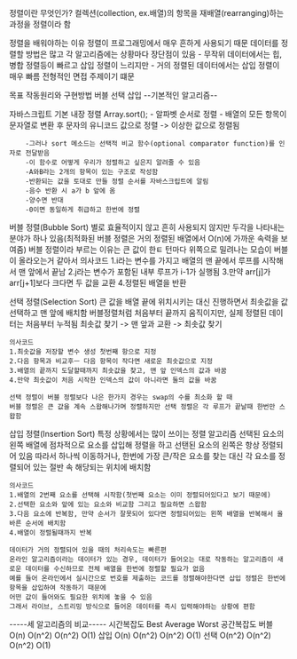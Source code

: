 정렬이란 무엇인가?
    컬렉션(collection, ex.배열)의 항목을 재배열(rearranging)하는 과정을 정렬이라 함

정렬을 배워야하는 이유
    정렬이 프로그래밍에서 매우 흔하게 사용되기 때문
    데이터를 정렬할 방법은 많고 각 알고리즘에는 상황마다 장단점이 있음
        - 무작위 데이터에서는 힙, 병합 정렬등이 빠르고 삽입 정렬이 느리지만
        - 거의 정렬된 데이터에서는 삽입 정렬이 매우 빠름
    전형적인 면접 주제이기 떄문

목표 
    작동원리와 구현방법
    버블
    선택
    삽입
    --기본적인 알고리즘--

자바스크립트 기본 내장 정렬
    Array.sort();
        - 알파벳 순서로 정렬
        - 배열의 모든 항목이 문자열로 변환 후 문자의 유니코드 값으로 정렬
        -> 이상한 값으로 정렬됨

        -그러나 sort 메소드는 선택적 비교 함수(optional comparator function)를 인자로 전달받음
        -이 함수로 어떻게 우리가 정렬하고 싶은지 알려줄 수 있음
        -A와B라는 2개의 항목이 있는 구조로 작성함
        -반환되는 값을 토대로 만들 정렬 순서를 자바스크립트에 알림
        -음수 반환 시 a가 b 앞에 옴
        -양수면 반대
        -0이면 동일하게 취급하고 한번에 정렬 

버블 정렬(Bubble Sort)
    별로 효율적이지 않고 흔히 사용되지 않지만 두각을 나타내는 분야가 하나 있음(최적화된 버블 정렬은 거의 정렬된 배열에서 O(n)에 가까운 속력을 보여줌)
    버블 정렬이라 부르는 이유는 큰 값이 한ㅌ 턴마다 위쪽으로 밀려나는 모습이 버블이 올라오는거 같아서
    의사코드
    1.i라는 변수를 가지고 배열의 맨 끝에서 루프를 시작해서 맨 앞에서 끝남
    2.j라는 변수가 포함된 내부 루프가 i-1가 실행됨
    3.만약 arr[j]가 arr[j+1]보다 크다면 두 값을 교환
    4.정렬된 배열을 반환

선택 정렬(Selection Sort)
    큰 값을 배열 끝에 위치시키는 대신 진행하면서 최솟값을 값 선택하고 맨 앞에 배치함 
    버블정렬처럼 처음부터 끝까지 움직이지만, 실제 정렬된 데이터는 처음부터 누적됨
    최솟값 찾기 -> 맨 앞과 교환 -> 최솟값 찾기

    의사코드
    1.최솟값을 저장할 변수 생성 첫번째 항으로 지정
    2.다음 항목과 비교후ㅡ 다음 항목이 작다면 새로운 최솟값으로 지정
    3.배열의 끝까지 도달할때까지 최솟값을 찾고, 맨 앞 인덱스의 값과 바꿈
    4.만약 최솟값이 처음 시작한 인덱스의 값이 아니라면 둘의 값을 바꿈

    선택 정렬이 버블 정렬보다 나은 한가지 경우는 swap의 수를 최소화 할 때
    버블 정렬은 큰 값을 계속 스왑해나가며 정렬하지만 선택 정렬은 각 루프가 끝날때 한번만 스왑함

삽입 정렬(Insertion Sort)
    특정 상황에서는 많이 쓰이는 정렬 알고리즘
    선택된 요소의 왼쪽 배열에 점차적으로 요소를 삽입해 정렬을 하고 선탠된 요소의 왼쪽은 항상 정렬되어 있음
    따라서 하나씩 이동하거나, 한번에 가장 큰/작은 요소를 찾는 대신 각 요소를 정렬되어 있는 절반 속 해당되는 위치에 배치함

    의사코드
    1.배열의 2번째 요소를 선택해 시작함(첫번째 요소는 이미 정렬되어있다고 보기 때문에)
    2.선택한 요소와 앞에 있는 요소와 비교함 그리고 필요하면 스왑함
    3.다음 요소에 반복함, 만약 순서가 잘못되어 있다면 정렬되어있는 왼쪽 배열을 반복해서 올바른 순서에 배치함
    4.배열이 정렬될때까지 반복

    데이터가 거의 정렬되어 있을 때의 처리속도는 빠른편
    온라인 알고리즘이라는 데이터가 있는 경우, 데이터가 들어오는 대로 작동하는 알고리즘이 새로운 데이터를 수신하므로 전체 배열을 한번에 정렬할 필요가 없음
    예를 들어 온라인에서 실시간으로 번호를 제출하는 코드를 정렬해야한다면 삽입 정렬은 한번에 항목을 삽입하여 작동하기 때문에
    어떤 값이 들어와도 필요한 위치에 놓을 수 있음
    그래서 라이브, 스트리밍 방식으로 들어온 데이터를 즉시 입력해야하는 상황에 편함

-----세 알고리즘의 비교-----
        시간복잡도 Best    Average    Worst   공간복잡도
버블    O(n)            O(n^2)      O(n^2)  O(1)
삽입    O(n)            O(n^2)      O(n^2)  O(1)
선택    O(n^2)          O(n^2)      O(n^2)  O(1)